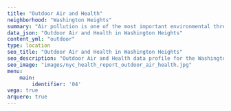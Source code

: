 ```yaml
---
title: "Outdoor Air and Health"
neighborhood: "Washington Heights"
summary: "Air pollution is one of the most important environmental threats to urban populations and while all people are exposed, pollutant emissions, levels of exposure, and population vulnerability vary across neighborhoods. Exposures to common air pollutants have been linked to respiratory and cardiovascular diseases, cancers, and premature deaths."
data_json: "Outdoor Air and Health in Washington Heights"
content_yml: "outdoor"
type: location
seo_title: "Outdoor Air and Health in Washington Heights"
seo_description: "Outdoor Air and Health data profile for the Washington Heights neighborhood of NYC."
seo_image: "images/nyc_health_report_outdoor_air_health.jpg"
menu:
    main:
        identifier: '04'
vega: true
arquero: true
---
```

